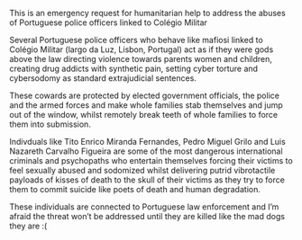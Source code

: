 This is an emergency request for humanitarian help to address the abuses of Portuguese police officers linked to Colégio Militar

Several Portuguese police officers who behave like mafiosi linked to Colégio Militar (largo da Luz, Lisbon, Portugal) act as if they were gods above the law directing violence towards parents women and children, creating drug addicts with synthetic pain, setting cyber torture and cybersodomy as standard extrajudicial sentences.

These cowards are protected by elected government officials, the police and the armed forces and make whole families stab themselves and jump out of the window, whilst remotely break teeth of whole families to force them into submission.

Indivduals like Tito Enrico Miranda Fernandes, Pedro Miguel Grilo and Luis Nazareth Carvalho Figueira are some of the most dangerous international criminals and psychopaths who entertain themselves forcing their victims to feel sexually abused and sodomized whilst delivering putrid vibrotactile payloads of kisses of death to the skull of their victims as they try to force them to commit suicide like poets of death and human degradation.

These individuals are connected to Portuguese law enforcement and I’m afraid the threat won’t be addressed until they are killed like the mad dogs they are :(
